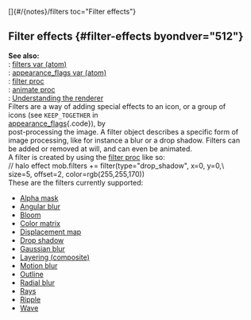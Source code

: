 []{#/{notes}/filters toc="Filter effects"}    
## Filter effects {#filter-effects byondver="512"}    
**See also:**    
:   [filters var (atom)](ref/atom/var/filters)    
:   [appearance_flags var (atom)](ref/atom/var/appearance_flags)    
:   [filter proc](ref/proc/filter)    
:   [animate proc](ref/proc/animate)    
:   [Understanding the renderer](ref/%7Bnotes%7D/renderer)    
Filters are a way of adding special effects to an icon, or a group of    
icons (see `KEEP_TOGETHER` in    
[appearance_flags](ref/atom/var/appearance_flags){.code}), by    
post-processing the image. A filter object describes a specific form of    
image processing, like for instance a blur or a drop shadow. Filters can    
be added or removed at will, and can even be animated.    
A filter is created by using the [filter proc](ref/proc/filter) like so:    
// halo effect mob.filters += filter(type=\"drop_shadow\", x=0, y=0,\\    
size=5, offset=2, color=rgb(255,255,170))    
These are the filters currently supported:    
-   [Alpha mask](ref/%7Bnotes%7D/filters/alpha)    
-   [Angular blur](ref/%7Bnotes%7D/filters/angular_blur)    
-   [Bloom](ref/%7Bnotes%7D/filters/bloom)    
-   [Color matrix](ref/%7Bnotes%7D/filters/color)    
-   [Displacement map](ref/%7Bnotes%7D/filters/displace)    
-   [Drop shadow](ref/%7Bnotes%7D/filters/drop_shadow)    
-   [Gaussian blur](ref/%7Bnotes%7D/filters/blur)    
-   [Layering (composite)](ref/%7Bnotes%7D/filters/layer)    
-   [Motion blur](ref/%7Bnotes%7D/filters/motion_blur)    
-   [Outline](ref/%7Bnotes%7D/filters/outline)    
-   [Radial blur](ref/%7Bnotes%7D/filters/radial_blur)    
-   [Rays](ref/%7Bnotes%7D/filters/rays)    
-   [Ripple](ref/%7Bnotes%7D/filters/ripple)    
-   [Wave](ref/%7Bnotes%7D/filters/wave)  